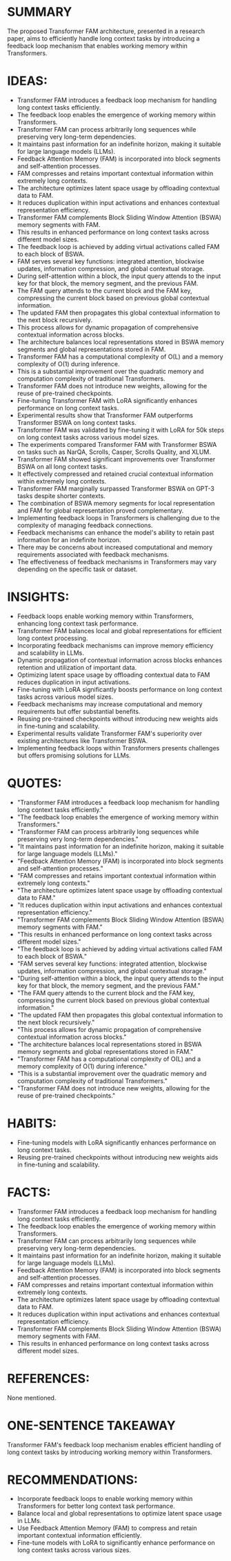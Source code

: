 # SUMMARY
The proposed Transformer FAM architecture, presented in a research paper, aims to efficiently handle long context tasks by introducing a feedback loop mechanism that enables working memory within Transformers.

# IDEAS:
- Transformer FAM introduces a feedback loop mechanism for handling long context tasks efficiently.
- The feedback loop enables the emergence of working memory within Transformers.
- Transformer FAM can process arbitrarily long sequences while preserving very long-term dependencies.
- It maintains past information for an indefinite horizon, making it suitable for large language models (LLMs).
- Feedback Attention Memory (FAM) is incorporated into block segments and self-attention processes.
- FAM compresses and retains important contextual information within extremely long contexts.
- The architecture optimizes latent space usage by offloading contextual data to FAM.
- It reduces duplication within input activations and enhances contextual representation efficiency.
- Transformer FAM complements Block Sliding Window Attention (BSWA) memory segments with FAM.
- This results in enhanced performance on long context tasks across different model sizes.
- The feedback loop is achieved by adding virtual activations called FAM to each block of BSWA.
- FAM serves several key functions: integrated attention, blockwise updates, information compression, and global contextual storage.
- During self-attention within a block, the input query attends to the input key for that block, the memory segment, and the previous FAM.
- The FAM query attends to the current block and the FAM key, compressing the current block based on previous global contextual information.
- The updated FAM then propagates this global contextual information to the next block recursively.
- This process allows for dynamic propagation of comprehensive contextual information across blocks.
- The architecture balances local representations stored in BSWA memory segments and global representations stored in FAM.
- Transformer FAM has a computational complexity of O(L) and a memory complexity of O(1) during inference.
- This is a substantial improvement over the quadratic memory and computation complexity of traditional Transformers.
- Transformer FAM does not introduce new weights, allowing for the reuse of pre-trained checkpoints.
- Fine-tuning Transformer FAM with LoRA significantly enhances performance on long context tasks.
- Experimental results show that Transformer FAM outperforms Transformer BSWA on long context tasks.
- Transformer FAM was validated by fine-tuning it with LoRA for 50k steps on long context tasks across various model sizes.
- The experiments compared Transformer FAM with Transformer BSWA on tasks such as NarQA, Scrolls, Casper, Scrolls Quality, and XLUM.
- Transformer FAM showed significant improvements over Transformer BSWA on all long context tasks.
- It effectively compressed and retained crucial contextual information within extremely long contexts.
- Transformer FAM marginally surpassed Transformer BSWA on GPT-3 tasks despite shorter contexts.
- The combination of BSWA memory segments for local representation and FAM for global representation proved complementary.
- Implementing feedback loops in Transformers is challenging due to the complexity of managing feedback connections.
- Feedback mechanisms can enhance the model's ability to retain past information for an indefinite horizon.
- There may be concerns about increased computational and memory requirements associated with feedback mechanisms.
- The effectiveness of feedback mechanisms in Transformers may vary depending on the specific task or dataset.

# INSIGHTS:
- Feedback loops enable working memory within Transformers, enhancing long context task performance.
- Transformer FAM balances local and global representations for efficient long context processing.
- Incorporating feedback mechanisms can improve memory efficiency and scalability in LLMs.
- Dynamic propagation of contextual information across blocks enhances retention and utilization of important data.
- Optimizing latent space usage by offloading contextual data to FAM reduces duplication in input activations.
- Fine-tuning with LoRA significantly boosts performance on long context tasks across various model sizes.
- Feedback mechanisms may increase computational and memory requirements but offer substantial benefits.
- Reusing pre-trained checkpoints without introducing new weights aids in fine-tuning and scalability.
- Experimental results validate Transformer FAM's superiority over existing architectures like Transformer BSWA.
- Implementing feedback loops within Transformers presents challenges but offers promising solutions for LLMs.

# QUOTES:
- "Transformer FAM introduces a feedback loop mechanism for handling long context tasks efficiently."
- "The feedback loop enables the emergence of working memory within Transformers."
- "Transformer FAM can process arbitrarily long sequences while preserving very long-term dependencies."
- "It maintains past information for an indefinite horizon, making it suitable for large language models (LLMs)."
- "Feedback Attention Memory (FAM) is incorporated into block segments and self-attention processes."
- "FAM compresses and retains important contextual information within extremely long contexts."
- "The architecture optimizes latent space usage by offloading contextual data to FAM."
- "It reduces duplication within input activations and enhances contextual representation efficiency."
- "Transformer FAM complements Block Sliding Window Attention (BSWA) memory segments with FAM."
- "This results in enhanced performance on long context tasks across different model sizes."
- "The feedback loop is achieved by adding virtual activations called FAM to each block of BSWA."
- "FAM serves several key functions: integrated attention, blockwise updates, information compression, and global contextual storage."
- "During self-attention within a block, the input query attends to the input key for that block, the memory segment, and the previous FAM."
- "The FAM query attends to the current block and the FAM key, compressing the current block based on previous global contextual information."
- "The updated FAM then propagates this global contextual information to the next block recursively."
- "This process allows for dynamic propagation of comprehensive contextual information across blocks."
- "The architecture balances local representations stored in BSWA memory segments and global representations stored in FAM."
- "Transformer FAM has a computational complexity of O(L) and a memory complexity of O(1) during inference."
- "This is a substantial improvement over the quadratic memory and computation complexity of traditional Transformers."
- "Transformer FAM does not introduce new weights, allowing for the reuse of pre-trained checkpoints."

# HABITS:
- Fine-tuning models with LoRA significantly enhances performance on long context tasks.
- Reusing pre-trained checkpoints without introducing new weights aids in fine-tuning and scalability.

# FACTS:
- Transformer FAM introduces a feedback loop mechanism for handling long context tasks efficiently.
- The feedback loop enables the emergence of working memory within Transformers.
- Transformer FAM can process arbitrarily long sequences while preserving very long-term dependencies.
- It maintains past information for an indefinite horizon, making it suitable for large language models (LLMs).
- Feedback Attention Memory (FAM) is incorporated into block segments and self-attention processes.
- FAM compresses and retains important contextual information within extremely long contexts.
- The architecture optimizes latent space usage by offloading contextual data to FAM.
- It reduces duplication within input activations and enhances contextual representation efficiency.
- Transformer FAM complements Block Sliding Window Attention (BSWA) memory segments with FAM.
- This results in enhanced performance on long context tasks across different model sizes.

# REFERENCES:
None mentioned.

# ONE-SENTENCE TAKEAWAY
Transformer FAM's feedback loop mechanism enables efficient handling of long context tasks by introducing working memory within Transformers.

# RECOMMENDATIONS:
- Incorporate feedback loops to enable working memory within Transformers for better long context task performance.
- Balance local and global representations to optimize latent space usage in LLMs.
- Use Feedback Attention Memory (FAM) to compress and retain important contextual information efficiently.
- Fine-tune models with LoRA to significantly enhance performance on long context tasks across various sizes.